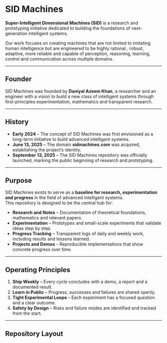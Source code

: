 # SID Machines

**Super-Intelligent Dimensional Machines (SID)** is a research and prototyping initiative dedicated to building the foundations of next-generation intelligent systems.  

Our work focuses on creating machines that are not limited to imitating human intelligence but are engineered to be highly rational , robust, adaptive, more reliable and capable of perception, reasoning, learning, control and communication across multiple domains.

---

## Founder

SID Machines was founded by **Daniyal Azeem Khan**, a researcher and an engineer with a vision to build a new class of intelligent systems through first-principles experimentation, mathematics and transparent research.

---

## History

- **Early 2024** – The concept of SID Machines was first envisioned as a long-term initiative to build advanced intelligent systems.  
- **June 13, 2025** – The domain **sidmachines.com** was acquired, establishing the project’s identity.  
- **September 13, 2025** – The SID Machines repository was officially launched, marking the public beginning of research and prototyping.  

---

## Purpose

SID Machines exists to serve as a **baseline for research, experimentation and progress** in the field of advanced intelligent systems.  
This repository is designed to be the central hub for:

- **Research and Notes** – Documentation of theoretical foundations, mathematics and relevant papers.  
- **Experimentation** – Prototypes and small-scale experiments that validate ideas step by step.  
- **Progress Tracking** – Transparent logs of daily and weekly work, including results and lessons learned.  
- **Projects and Demos** – Reproducible implementations that show concrete progress over time.  

---

## Operating Principles

1. **Ship Weekly** – Every cycle concludes with a demo, a report and a documented result.  
2. **Learn in Public** – Progress, successes and failures are shared openly.  
3. **Tight Experimental Loops** – Each experiment has a focused question and a clear outcome.  
4. **Safety by Design** – Risks and failure modes are identified and tracked from the start.  

---

## Repository Layout

